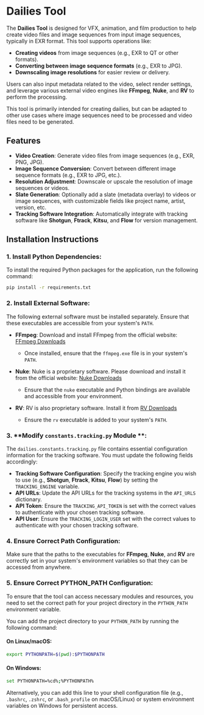 # Dailies Tool

The **Dailies Tool** is designed for VFX, animation, and film production to help create video files and image sequences from input image sequences, typically in EXR format. This tool supports operations like:

- **Creating videos** from image sequences (e.g., EXR to QT or other formats).
- **Converting between image sequence formats** (e.g., EXR to JPG).
- **Downscaling image resolutions** for easier review or delivery.

Users can also input metadata related to the video, select render settings, and leverage various external video engines like **FFmpeg**, **Nuke**, and **RV** to perform the processing.

This tool is primarily intended for creating dailies, but can be adapted to other use cases where image sequences need to be processed and video files need to be generated.

## Features

- **Video Creation**: Generate video files from image sequences (e.g., EXR, PNG, JPG).
- **Image Sequence Conversion**: Convert between different image sequence formats (e.g., EXR to JPG, etc.).
- **Resolution Adjustment**: Downscale or upscale the resolution of image sequences or videos.
- **Slate Generation**: Optionally add a slate (metadata overlay) to videos or image sequences, with customizable fields like project name, artist, version, etc.
- **Tracking Software Integration**: Automatically integrate with tracking software like **Shotgun**, **Ftrack**, **Kitsu**, and **Flow** for version management.

## Installation Instructions

### 1. **Install Python Dependencies**:
To install the required Python packages for the application, run the following command:

```bash
pip install -r requirements.txt
```

### 2. **Install External Software**:
The following external software must be installed separately. Ensure that these executables are accessible from your system's `PATH`.

- **FFmpeg**: Download and install FFmpeg from the official website: [FFmpeg Downloads](https://ffmpeg.org/download.html)
  - Once installed, ensure that the `ffmpeg.exe` file is in your system's `PATH`.

- **Nuke**: Nuke is a proprietary software. Please download and install it from the official website: [Nuke Downloads](https://www.foundry.com/products/nuke)
  - Ensure that the `nuke` executable and Python bindings are available and accessible from your environment.

- **RV**: RV is also proprietary software. Install it from [RV Downloads](https://www.foundry.com/products/rv)
  - Ensure the `rv` executable is added to your system's `PATH`.

### 3. **Modify `constants.tracking.py` Module **:
The `dailies.constants.tracking.py` file contains essential configuration information for the tracking software. You must update the following fields accordingly:

- **Tracking Software Configuration**: Specify the tracking engine you wish to use (e.g., **Shotgun**, **Ftrack**, **Kitsu**, **Flow**) by setting the `TRACKING_ENGINE` variable.
- **API URLs**: Update the API URLs for the tracking systems in the `API_URLS` dictionary.
- **API Token**: Ensure the `TRACKING_API_TOKEN` is set with the correct values to authenticate with your chosen tracking software.
- **API User**: Ensure the `TRACKING_LOGIN_USER` set with the correct values to authenticate with your chosen tracking software.

### 4. **Ensure Correct Path Configuration**:
Make sure that the paths to the executables for **FFmpeg**, **Nuke**, and **RV** are correctly set in your system's environment variables so that they can be accessed from anywhere.

### 5. **Ensure Correct PYTHON_PATH Configuration:**
To ensure that the tool can access necessary modules and resources, you need to set the correct path for your project directory in the `PYTHON_PATH` environment variable.

You can add the project directory to your `PYTHON_PATH` by running the following command:

#### On Linux/macOS:

```bash
export PYTHONPATH=$(pwd):$PYTHONPATH
```

#### On Windows:

```bash
set PYTHONPATH=%cd%;%PYTHONPATH%
```

Alternatively, you can add this line to your shell configuration file (e.g., `.bashrc`, `.zshrc`, or `.bash_profile` on macOS/Linux) or system environment variables on Windows for persistent access.
